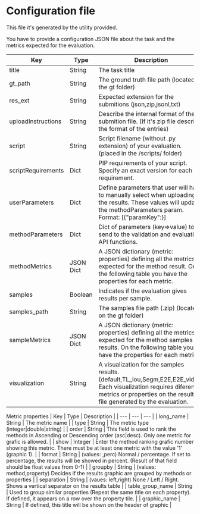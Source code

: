 # Configuration file
This file it's generated by the utility provided.

You have to provide a configuration JSON file about the task and the metrics expected for the evaluation.

| Key | Type | Description |
| --- | --- | --- |
| title | String | The task title |
| gt_path | String | The ground truth file path (located on the gt folder) |
| res_ext | String | Expected extension for the submitions (json,zip,jsonl,txt) |
| uploadInstructions | String | Describe the internal format of the submition file. (If it's zip file describe the format of the entries) |
| script | String | Script filename (without .py extension) of your evaluation. (placed in the /scripts/ folder) |
| scriptRequirements | Dict | PIP requirements of your script. Specify an exact version for each requirement.  |
| userParameters | Dict | Define parameters that user will have to manually select when uploading the results. These values will update the methodParameters param. Format: [{"paramKey":}] |
| methodParameters | Dict | Dict of parameters (key=>value) to send to the validation and evaluation API functions. |
| methodMetrics | JSON Dict | A JSON dictionary (metric: properties) defining all the metrics expected for the method result. On the following table you have the properties for each metric.  |
| samples | Boolean | Indicates if the evaluation gives results per sample.  |
| samples_path | String | The samples file path (.zip) (located on the gt folder)  |
| sampleMetrics | JSON Dict | A JSON dictionary (metric: properties) defining all the metrics expected for the method samples results. On the following table you have the properties for each metric.  |
| visualization | String | A visualization for the samples results. (default,TL_iou,Segm,E2E,E2E_video) Each visualization requires diferent metrics or properties on the results file generated by the evaluation. |


Metric properties
| Key | Type | Description |
| --- | --- | --- |
| long_name | String | The metric name |
| type | String | The metric type (integer|double|string) |
| order | String | This field is used to rank the methods in Ascending or Descending order (asc|desc). Only one metric for grafic is allowed. |
| show | Integer |  Enter the method ranking grafic number showing this metric. There must be at least one metric with the value '1' (graphic 1).  |
| format | String | (values: ,perc) Normal / percentage. If set to percentage, the results will be showed in percent. (Result of that field should be float values from 0-1)  |
| groupby | String | (values: method,property) Decides if the results graphic are grouped by methods or properties  |
| separation | String | (vaues: left,right) None / Left / Right. Shows a vertical separator on the results table  |
| table_group_name | String | Used to group similar properties (Repeat the same title on each property). If defined, it appears on a row over the property tile.  |
| graphic_name | String | If defined, this title will be shown on the header of graphic |

